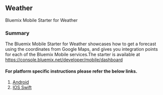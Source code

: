 ## Weather
Bluemix Mobile Starter for Weather 

### Summary
The Bluemix Mobile Starter for Weather showcases how to get a forecast using the coordinates from Google Maps, and gives you integration points for each of the Bluemix Mobile services.The starter is available at https://console.bluemix.net/developer/mobile/dashboard

#### For platform specific instructions please refer the below links.

1. [Android](android/README.md)
2. [IOS Swift](ios_swift/README.md)
